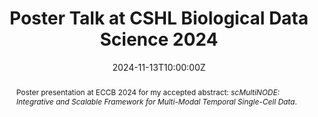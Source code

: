 ---
title: "Poster Talk at CSHL Biological Data Science 2024"
abstract: >
    Poster presentation at ECCB 2024 for my accepted abstract:
    *scMultiNODE: Integrative and Scalable Framework for Multi-Modal Temporal Single-Cell Data*.

event: "CSHL Biological Data Science 2024"
event_url: "https://meetings.cshl.edu/meetings.aspx?meet=DATA"
location: "Cold Spring Harbor, NY, USA"
address:
  city: "New York"
  country: "United States"
date: 2024-11-13T10:00:00Z
date_end: 2024-11-16T00:00:00.000Z
all_day: true
publishDate: 2024-11-17T00:00:00Z
featured: false

url_slides: "scMultiNODE_poster.pdf"
url_pdf: https://www.biorxiv.org/content/10.1101/2024.10.27.620531v2
url_code: https://github.com/rsinghlab/scMultiNODE
---